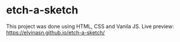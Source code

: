 # etch-a-sketch
This project was done using HTML, CSS and Vanila JS. Live preview: https://elvinasn.github.io/etch-a-sketch/
